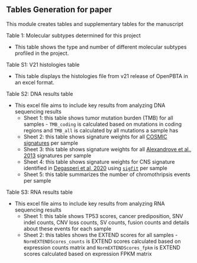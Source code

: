 ## Tables Generation for paper

This module creates tables and supplementary tables for the manuscript 

Table 1: Molecular subtypes determined for this project
- This table shows the type and number of different molecular subtypes profiled in the project.

Table S1: V21 histologies table
- This table displays the histologies file from v21 release of OpenPBTA in an excel format.

Table S2: DNA results table
- This excel file aims to include key results from analyzing DNA sequencing results 
    - Sheet 1: this table shows tumor mutation burden (TMB) for all samples - `TMB_coding` is calculated based on mutations in coding regions and `TMB_all` is calculated by all mutations a sample has 
    - Sheet 2: this table shows signature weights for all [COSMIC signatures](https://cancer.sanger.ac.uk/cosmic) per sample
    - Sheet 3: this table shows signature weights for all [Alexandrove et al., 2013](https://www.ncbi.nlm.nih.gov/pubmed/23945592) signatures per sample
    - Sheet 4: this table shows signature weights for CNS signature identified in [Degasperi et al, 2020](https://doi.org/10.1038/s43018-020-0027-5) using [`sigfit`](https://github.com/kgori/sigfit) per sample
    - Sheet 5: this table summarizes the number of chromothripsis events per sample 
    
Table S3: RNA results table
- This excel file aims to include key results from analyzing RNA sequencing results 
    - Sheet 1: this table shows TP53 scores, cancer prediposition, SNV indel counts, CNV loss counts, SV counts, fusion counts and details about these events for each sample 
    - Sheet 2: this tables shows the EXTEND scores for all samples - `NormEXTENDScores_counts` is EXTEND scores calculated based on expression counts matrix and `NormEXTENDScores_fpkm` is EXTEND scores calculated based on expression FPKM matrix
    
    
    